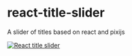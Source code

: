 # react-title-slider
A slider of titles based on react and pixijs

[![React title slider](https://preview.ibb.co/hwzCcn/Screen_Shot_2018_03_06_at_12_56_06.png)](https://ibb.co/jFsXcn)